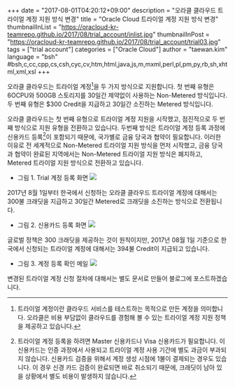 +++
date = "2017-08-01T04:20:12+09:00"
description = "오라클 클라우드 트라이얼 계정 지원 방식 변경"
title = "Oracle Cloud 트라이얼 계정 지원 방식 변경"
thumbnailInList = "https://oracloud-kr-teamrepo.github.io/2017/08/trial_account/inlist.jpg"
thumbnailInPost = "https://oracloud-kr-teamrepo.github.io/2017/08/trial_account/trial03.jpg"
tags = ["trial account"]
categories = ["Oracle Cloud"]
author = "taewan.kim"
language = "bsh"  #bsh,c,cc,cpp,cs,csh,cyc,cv,htm,html,java,js,m,mxml,perl,pl,pm,py,rb,sh,xhtml,xml,xsl
+++

오라클 클라우드는 트라이얼 계정[^1]을 두 가지 방식으로 지원합니다.
첫 번째 유형은 6OCPU와 500GB 스토리지를 30일간 제약없이 사용하는 Non-Metered 방식입니다.
두 번째 유형은 $300 Credit을 지급하고 30일간 소진하는 Metered 방식입니다.

[^1]: 트라이얼 계정이란 클라우드 서비스를 테스트하는 목적으로 만든 계정을 의미합니다. 오라클은 비용 부담없이 클라우드를 경험해 볼 수 있는 트라이얼 계정 지원 정책을 제공하고 있습니다.

오라클 클라우드는 첫 번째 유형으로 트라이얼 계정 지원을 시작했고, 점진적으로 두 번째 방식으로 지원 유형을 전환하고 있습니다.
두번째 방식은 트라이얼 계정 등록 과정에 신용카드 등록[^2]이 포함되기 때문에, 국가별로 금융 당국과 협약이 필요합니다.
이러한 이유로 전 세계적으로 Non-Metered 트라이얼 지원 방식을 먼저 시작했고, 금융 당국과 협약이 완료된 지역에서는 Non-Metered 트라이얼 지원 방식은 폐지하고, Metered 트라이얼 지원 방식으로 전환하고 있습니다.

[^2]: 트라이얼 계정 등록을 하려면 Master 신용카드나 Visa 신용카드가 필요합니다. 이 신용카드는 인증 과정에서 사용되고 트라이얼 계정 사용 기간에 별도 과금이 부과되지 않습니다. 신용카드 검증을 위해서 계정 생성 시점에 1불이 결제되는 경우도 있습니다. 이 경우 신경 카드 검증이 완료되면 바로 취소되기 때문에, 크래딧이 남아 있을 상황에서 별도 비용이 발생하지 않습니다.  

- 그림 1. Trial 계정 등록 화면
![](https://oracloud-kr-teamrepo.github.io/2017/08/trial_account/trial01.jpg)

2017년 8월 1일부터 한국에서 신청하는 오라클 클라우드 트라이얼 계정에 대해서는 300불 크래딧을 지급하고 30일간 Metered로 크래딧을 소진하는 방식으로 전환됩니다.

- 그림 2. 신용카드 등록 화면
![](https://oracloud-kr-teamrepo.github.io/2017/08/trial_account/trial02.jpg)

글로벌 정책은 300 크래딧을 제공하는 것이 원칙이지만, 2017년 08월 1일 기준으로 한국에서 신청되는 트라이얼 계정에 대해서는 394불 Credit이 지급되고 있습니다.

- 그림 3. 계정 등록 확인 메일
![](https://oracloud-kr-teamrepo.github.io/2017/08/trial_account/trial04.jpg)

변경된 트라이얼 계정 신청 절차에 대해서는 별도 문서로 만들어 블로그에 포스트하겠습니다.
